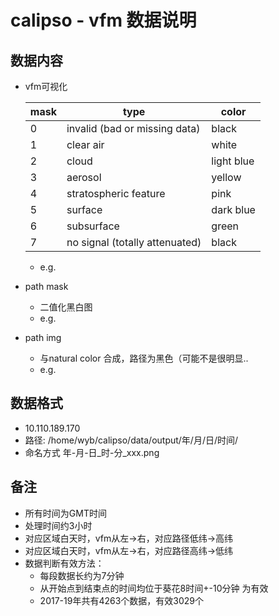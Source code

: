 # calipso - vfm 数据说明

## 数据内容

- vfm可视化

  | mask | type                           | color      |
  | ---- | ------------------------------ | ---------- |
  | 0    | invalid (bad or missing data)  | black      |
  | 1    | clear air                      | white      |
  | 2    | cloud                          | light blue |
  | 3    | aerosol                        | yellow     |
  | 4    | stratospheric feature          | pink       |
  | 5    | surface                        | dark blue  |
  | 6    | subsurface                     | green      |
  | 7    | no signal (totally attenuated) | black      |

  - e.g.

- path mask

  - 二值化黑白图
  - e.g.

- path img

  - 与natural color 合成，路径为黑色（可能不是很明显..
  - e.g.

## 数据格式

- 10.110.189.170
- 路径: /home/wyb/calipso/data/output/年/月/日/时间/
- 命名方式 年-月-日_时-分\_xxx.png

## 备注

- 所有时间为GMT时间
- 处理时间约3小时
- 对应区域白天时，vfm从左->右，对应路径低纬->高纬
- 对应区域白天时，vfm从左->右，对应路径高纬->低纬
- 数据判断有效方法：
  - 每段数据长约为7分钟
  - 从开始点到结束点的时间均位于葵花8时间+-10分钟 为有效
  - 2017-19年共有4263个数据，有效3029个


